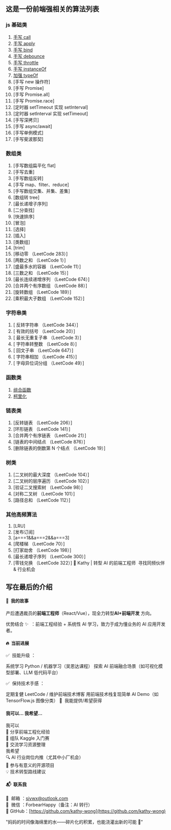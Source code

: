 ## 这是一份前端强相关的算法列表

### js 基础类

1. [手写 call](https://github.com/kathy-wong/frontend-algorithms/issues/1)
2. [手写 apply](https://github.com/kathy-wong/frontend-algorithms/issues/3)
3. [手写 bind](https://github.com/kathy-wong/frontend-algorithms/issues/2)
4. [手写 debounce](https://github.com/kathy-wong/frontend-algorithms/issues/4)
5. [手写 throttle](https://github.com/kathy-wong/frontend-algorithms/issues/5)
6. [手写 instanceOf](https://github.com/kathy-wong/frontend-algorithms/issues/6)
7. [加强 typeOf](https://github.com/kathy-wong/frontend-algorithms/issues/7)
8. [手写 new 操作符]
9. [手写 Promise]
10. [手写 Promise.all]
11. [手写 Promise.race]
12. [定时器 setTimeout 实现 setInterval]
13. [定时器 setInterval 实现 setTimeout]
14. [手写深拷贝]
15. [手写 async/await]
16. [手写单例模式]
17. [手写斐波那契]

### 数组类

1. [手写数组扁平化 flat]
2. [手写去重]
3. [手写数组反转]
4. [手写 map、filter、reduce]
5. [手写数组交集、并集、差集]
6. [数组转 tree]
7. [最长递增子序列]
8. [二分查找]
9. [快速排序]
10. [冒泡]
11. [选择]
12. [插入]
13. [类数组]
14. [trim]
15. [移动零 ​（LeetCode 283）]
16. [两数之和 ​（LeetCode 1）]
17. [盛最多水的容器 ​（LeetCode 11）]
18. ​[三数之和 ​（LeetCode 15）]
19. ​[最长连续递增序列 ​（LeetCode 674）]
20. ​[合并两个有序数组 ​（LeetCode 88）]
21. [旋转数组 ​（LeetCode 189）]
22. [乘积最大子数组 ​（LeetCode 152）]

### 字符串类

1. [ 反转字符串 ​（LeetCode 344）]
2. [ 有效的括号 ​（LeetCode 20）]
3. [ 最长无重复子串 ​（LeetCode 3）]
4. [​ 字符串转整数 ​（LeetCode 8）]
5. [​ 回文子串 ​（LeetCode 647）]
6. [​ 字符串相加 ​（LeetCode 415）]
7. [​ 字母异位词分组 ​（LeetCode 49）]

### 函数类

1. [组合函数]()
2. [柯里化]()

### 链表类

1. [反转链表 ​（LeetCode 206）]
2. [环形链表 ​（LeetCode 141）]
3. [合并两个有序链表 ​（LeetCode 21）]
4. [链表的中间结点 ​（LeetCode 876）]
5. [删除链表的倒数第 N 个结点 ​（LeetCode 19）]

### 树类

1. [二叉树的最大深度 ​（LeetCode 104）]
2. [二叉树的层序遍历 ​（LeetCode 102）]
3. [验证二叉搜索树 ​（LeetCode 98）]
4. [对称二叉树 ​（LeetCode 101）]
5. [路径总和 ​（LeetCode 112）]

### 其他高频算法

1. [LRU]
2. [发布订阅]
3. [a===1&&a===2&&a===3]
4. [爬楼梯 ​（LeetCode 70）]
5. [打家劫舍 ​（LeetCode 198）]
6. [最长递增子序列 ​（LeetCode 300）]
7. [零钱兑换 ​（LeetCode 322）]
   🌟 ​Kathy | 转型 AI 的前端工程师 ​
   ​ 寻找同频伙伴 & 行业机会 ​

## 写在最后的介绍

#### 🚀 ​ 我的故事 ​

产后遭遇裁员的**前端工程师**（React/Vue），现全力转型 **​AI+前端开发** 方向。

优势结合 ✨ ​ ​：前端工程经验 + 系统性 AI 学习，致力于成为懂业务的 AI 应用开发者。

#### 🔥 ​ 当前进展 ​

✅ ​ 技能升级 ​：

系统学习 Python / 机器学习（吴恩达课程）
探索 ​AI 前端融合场景 ​（如可视化模型部署、LLM 低代码平台）

✅ ​ 保持技术手感 ​：

定期复健 LeetCode / 维护前端技术博客
用前端技术栈复现简单 AI Demo（如 TensorFlow.js 图像分类）
🤝 ​ 我能提供/希望获得 ​

#### 我可以... 我希望...

我可以  
📌 分享前端工程化经验  
📌 组队 Kaggle 入门赛  
📌 交流学习资源整理  
我希望  
🔍 AI 行业岗位内推（尤其中小厂机会）  
🌱 参与有意义的开源项目  
💡 技术转型路线建议

#### 📬 ​ 联系我 ​

📧 ​ 邮箱 ​：sjywx@outlook.com  
💬 ​ 微信 ​：ForbearHappy（备注：AI 转行）  
🔗 ​GitHub​：[https://github.com/kathy-wong](https://github.com/kathy-wong)

"妈妈的时间像海绵里的水——碎片化的积累，也能浇灌出新的可能 💪"
